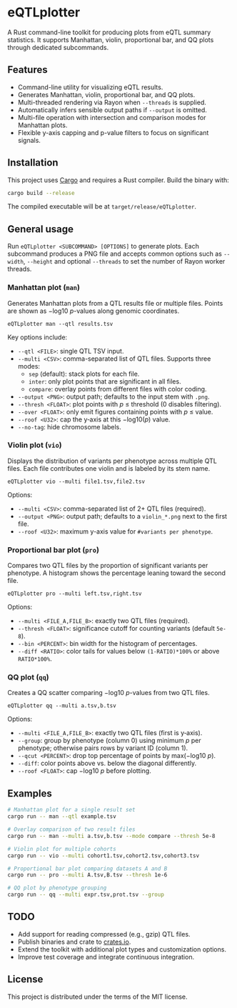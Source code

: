 # eQTLplotter

A Rust command-line toolkit for producing plots from eQTL summary statistics. It
supports Manhattan, violin, proportional bar, and QQ plots through dedicated
subcommands.

## Features

- Command-line utility for visualizing eQTL results.
- Generates Manhattan, violin, proportional bar, and QQ plots.
- Multi-threaded rendering via Rayon when `--threads` is supplied.
- Automatically infers sensible output paths if `--output` is omitted.
- Multi-file operation with intersection and comparison modes for Manhattan plots.
- Flexible y-axis capping and p-value filters to focus on significant signals.

## Installation

This project uses [Cargo](https://doc.rust-lang.org/cargo/) and requires a Rust
compiler. Build the binary with:

```bash
cargo build --release
```

The compiled executable will be at `target/release/eQTLplotter`.

## General usage

Run `eQTLplotter <SUBCOMMAND> [OPTIONS]` to generate plots. Each subcommand
produces a PNG file and accepts common options such as `--width`, `--height`
and optional `--threads` to set the number of Rayon worker threads.

### Manhattan plot (`man`)

Generates Manhattan plots from a QTL results file or multiple files. Points are
shown as −log10 *p*-values along genomic coordinates.

```
eQTLplotter man --qtl results.tsv
```

Key options include:

- `--qtl <FILE>`: single QTL TSV input.
- `--multi <CSV>`: comma-separated list of QTL files. Supports three modes:
  - `sep` (default): stack plots for each file.
  - `inter`: only plot points that are significant in all files.
  - `compare`: overlay points from different files with color coding.
- `--output <PNG>`: output path; defaults to the input stem with `.png`.
- `--thresh <FLOAT>`: plot points with *p* ≤ threshold (0 disables filtering).
- `--over <FLOAT>`: only emit figures containing points with *p* ≤ value.
- `--roof <U32>`: cap the y‑axis at this −log10(*p*) value.
- `--no-tag`: hide chromosome labels.

### Violin plot (`vio`)

Displays the distribution of variants per phenotype across multiple QTL files.
Each file contributes one violin and is labeled by its stem name.

```
eQTLplotter vio --multi file1.tsv,file2.tsv
```

Options:

- `--multi <CSV>`: comma-separated list of 2+ QTL files (required).
- `--output <PNG>`: output path; defaults to a `violin_*.png` next to the first
  file.
- `--roof <U32>`: maximum y-axis value for `#variants per phenotype`.

### Proportional bar plot (`pro`)

Compares two QTL files by the proportion of significant variants per phenotype.
A histogram shows the percentage leaning toward the second file.

```
eQTLplotter pro --multi left.tsv,right.tsv
```

Options:

- `--multi <FILE_A,FILE_B>`: exactly two QTL files (required).
- `--thresh <FLOAT>`: significance cutoff for counting variants (default
  `5e-8`).
- `--bin <PERCENT>`: bin width for the histogram of percentages.
- `--diff <RATIO>`: color tails for values below `(1-RATIO)*100%` or above
  `RATIO*100%`.

### QQ plot (`qq`)

Creates a QQ scatter comparing −log10 *p*-values from two QTL files.

```
eQTLplotter qq --multi a.tsv,b.tsv
```

Options:

- `--multi <FILE_A,FILE_B>`: exactly two QTL files (first is y‑axis).
- `--group`: group by phenotype (column 0) using minimum *p* per phenotype;
  otherwise pairs rows by variant ID (column 1).
- `--qcut <PERCENT>`: drop top percentage of points by max(−log10 *p*).
- `--diff`: color points above vs. below the diagonal differently.
- `--roof <FLOAT>`: cap −log10 *p* before plotting.

## Examples

```bash
# Manhattan plot for a single result set
cargo run -- man --qtl example.tsv

# Overlay comparison of two result files
cargo run -- man --multi a.tsv,b.tsv --mode compare --thresh 5e-8

# Violin plot for multiple cohorts
cargo run -- vio --multi cohort1.tsv,cohort2.tsv,cohort3.tsv

# Proportional bar plot comparing datasets A and B
cargo run -- pro --multi A.tsv,B.tsv --thresh 1e-6

# QQ plot by phenotype grouping
cargo run -- qq --multi expr.tsv,prot.tsv --group
```

## TODO

- Add support for reading compressed (e.g., gzip) QTL files.
- Publish binaries and crate to [crates.io](https://crates.io/).
- Extend the toolkit with additional plot types and customization options.
- Improve test coverage and integrate continuous integration.

## License

This project is distributed under the terms of the MIT license.
